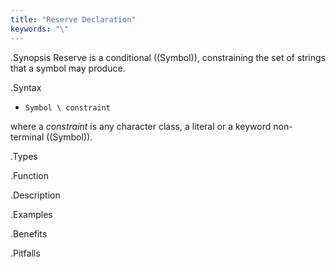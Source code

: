 ```yaml
---
title: "Reserve Declaration"
keywords: "\"
---
```


.Synopsis
Reserve is a conditional ((Symbol)), constraining the set of strings that a symbol may produce.

.Syntax

*  `Symbol \ constraint`


where a _constraint_ is any character class, a literal or a keyword non-terminal ((Symbol)).

.Types

.Function

.Description

.Examples

.Benefits

.Pitfalls

